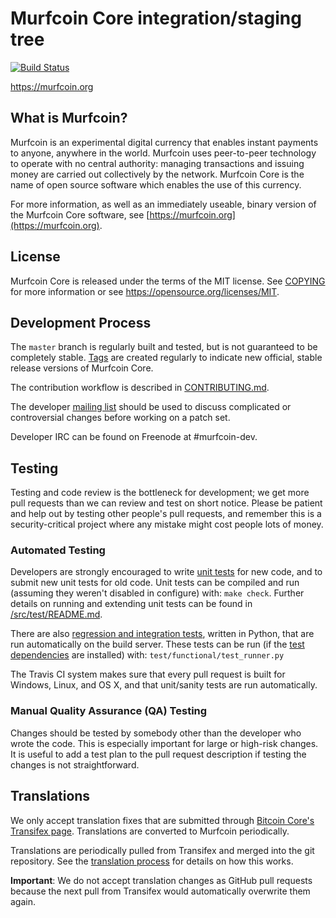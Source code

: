 Murfcoin Core integration/staging tree
=====================================

[![Build Status](https://travis-ci.org/murfcoin-project/murfcoin.svg?branch=master)](https://travis-ci.org/murfcoin-project/murfcoin)

https://murfcoin.org

What is Murfcoin?
----------------

Murfcoin is an experimental digital currency that enables instant payments to
anyone, anywhere in the world. Murfcoin uses peer-to-peer technology to operate
with no central authority: managing transactions and issuing money are carried
out collectively by the network. Murfcoin Core is the name of open source
software which enables the use of this currency.

For more information, as well as an immediately useable, binary version of
the Murfcoin Core software, see [https://murfcoin.org](https://murfcoin.org).

License
-------

Murfcoin Core is released under the terms of the MIT license. See [COPYING](COPYING) for more
information or see https://opensource.org/licenses/MIT.

Development Process
-------------------

The `master` branch is regularly built and tested, but is not guaranteed to be
completely stable. [Tags](https://github.com/murfcoin-project/murfcoin/tags) are created
regularly to indicate new official, stable release versions of Murfcoin Core.

The contribution workflow is described in [CONTRIBUTING.md](CONTRIBUTING.md).

The developer [mailing list](https://groups.google.com/forum/#!forum/murfcoin-dev)
should be used to discuss complicated or controversial changes before working
on a patch set.

Developer IRC can be found on Freenode at #murfcoin-dev.

Testing
-------

Testing and code review is the bottleneck for development; we get more pull
requests than we can review and test on short notice. Please be patient and help out by testing
other people's pull requests, and remember this is a security-critical project where any mistake might cost people
lots of money.

### Automated Testing

Developers are strongly encouraged to write [unit tests](src/test/README.md) for new code, and to
submit new unit tests for old code. Unit tests can be compiled and run
(assuming they weren't disabled in configure) with: `make check`. Further details on running
and extending unit tests can be found in [/src/test/README.md](/src/test/README.md).

There are also [regression and integration tests](/test), written
in Python, that are run automatically on the build server.
These tests can be run (if the [test dependencies](/test) are installed) with: `test/functional/test_runner.py`

The Travis CI system makes sure that every pull request is built for Windows, Linux, and OS X, and that unit/sanity tests are run automatically.

### Manual Quality Assurance (QA) Testing

Changes should be tested by somebody other than the developer who wrote the
code. This is especially important for large or high-risk changes. It is useful
to add a test plan to the pull request description if testing the changes is
not straightforward.

Translations
------------

We only accept translation fixes that are submitted through [Bitcoin Core's Transifex page](https://www.transifex.com/projects/p/bitcoin/).
Translations are converted to Murfcoin periodically.

Translations are periodically pulled from Transifex and merged into the git repository. See the
[translation process](doc/translation_process.md) for details on how this works.

**Important**: We do not accept translation changes as GitHub pull requests because the next
pull from Transifex would automatically overwrite them again.

